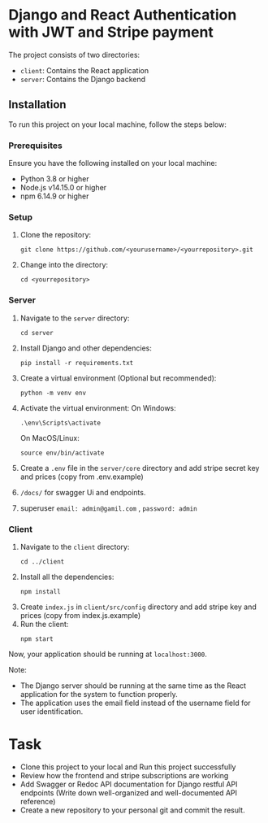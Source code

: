 # Django and React Authentication with JWT and Stripe payment

The project consists of two directories: 

- `client`: Contains the React application
- `server`: Contains the Django backend

## Installation

To run this project on your local machine, follow the steps below:

### Prerequisites

Ensure you have the following installed on your local machine:

- Python 3.8 or higher
- Node.js v14.15.0 or higher
- npm 6.14.9 or higher

### Setup

1. Clone the repository:
    ```
    git clone https://github.com/<yourusername>/<yourrepository>.git
    ```
2. Change into the directory:
    ```
    cd <yourrepository>
    ```

### Server

1. Navigate to the `server` directory:
    ```
    cd server
    ```
2. Install Django and other dependencies:
    ```
    pip install -r requirements.txt
    ```
3. Create a virtual environment (Optional but recommended):
    ```
    python -m venv env
    ```
4. Activate the virtual environment:
    On Windows:
    ```
    .\env\Scripts\activate
    ```
    On MacOS/Linux:
    ```
    source env/bin/activate
    ```
5. Create a `.env` file in the `server/core` directory and add stripe secret key and prices (copy from .env.example)

6. `/docs/` for swagger Ui and endpoints.

7. superuser `email: admin@gamil.com` , `password: admin`
### Client

1. Navigate to the `client` directory:
    ```
    cd ../client
    ```
2. Install all the dependencies:
    ```
    npm install
    ```
3. Create `index.js` in `client/src/config` directory and add stripe key and prices (copy from index.js.example)
4. Run the client:
    ```
    npm start
    ```

Now, your application should be running at `localhost:3000`.

Note:
- The Django server should be running at the same time as the React application for the system to function properly.
- The application uses the email field instead of the username field for user identification.


# Task
- Clone this project to your local and Run this project successfully
- Review how the frontend and stripe subscriptions are working
- Add Swagger or Redoc API documentation for Django restful API endpoints (Write down well-organized and well-documented API reference)
- Create a new repository to your personal git and commit the result.